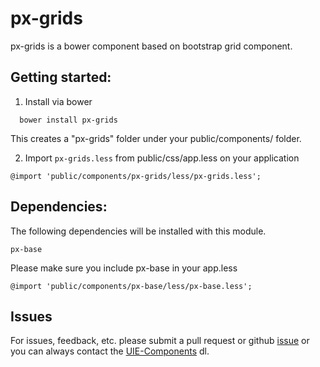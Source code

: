 # px-grids

px-grids is a bower component based on bootstrap grid component. 

## Getting started:

1. Install via bower

```
  bower install px-grids
```

This creates a "px-grids" folder under your public/components/ folder.


2. Import `px-grids.less` from public/css/app.less on your application

```
@import 'public/components/px-grids/less/px-grids.less';
```

## Dependencies:

The following dependencies will be installed with this module. 

```
px-base
````
Please make sure you include px-base in your app.less

```
@import 'public/components/px-base/less/px-base.less';
```

## Issues

For issues, feedback, etc. please submit a pull request or github [issue](https://github.paypal.com/UIE-Components/px-grids/issues) or you can always contact the [UIE-Components](mailto:DL-PayPal-UIE-Components@corp.ebay.com) dl.
